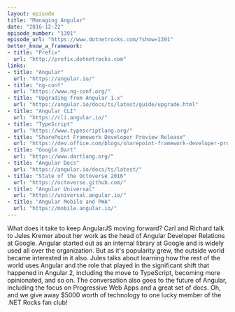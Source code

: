 ```yaml
---
layout: episode
title: "Managing Angular"
date: "2016-12-22"
episode_number: "1391"
episode_url: "https://www.dotnetrocks.com/?show=1391"
better_know_a_framework:
- title: "Prefix"
  url: "http://prefix.dotnetrocks.com"
links:
- title: "Angular"
  url: "https://angular.io/"
- title: "ng-conf"
  url: "https://www.ng-conf.org/"
- title: "Upgrading from Angular 1.x"
  url: "https://angular.io/docs/ts/latest/guide/upgrade.html"
- title: "Angular CLI"
  url: "https://cli.angular.io/"
- title: "TypeScript"
  url: "https://www.typescriptlang.org/"
- title: "SharePoint Framework Developer Preview Release"
  url: "https://dev.office.com/blogs/sharepoint-framework-developer-preview-release"
- title: "Google Dart"
  url: "https://www.dartlang.org/"
- title: "Angular Docs"
  url: "https://angular.io/docs/ts/latest/"
- title: "State of the Octoverse 2016"
  url: "https://octoverse.github.com/"
- title: "Angular Universal"
  url: "https://universal.angular.io/"
- title: "Angular Mobile and PWA"
  url: "https://mobile.angular.io/"
---
```


What does it take to keep AngularJS moving forward? Carl and Richard talk to Jules Kremer about her work as the head of Angular Developer Relations at Google. Angular started out as an internal library at Google and is widely used all over the organization. But as it's popularity grew, the outside world became interested in it also. Jules talks about learning how the rest of the world uses Angular and the role that played in the significant shift that happened in Angular 2, including the move to TypeScript, becoming more opinionated, and so on. The conversation also goes to the future of Angular, including the focus on Progressive Web Apps and a great set of docs. Oh, and we give away $5000 worth of technology to one lucky member of the .NET Rocks fan club!
